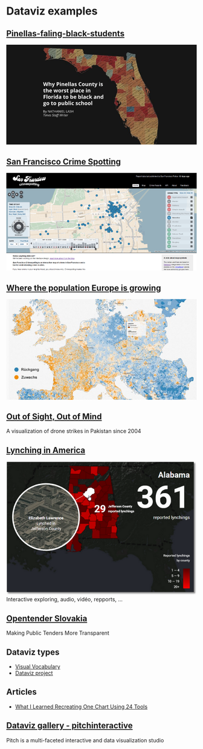 # Dataviz examples

## [Pinellas-faling-black-students](http://www.tampabay.com/projects/2015/investigations/pinellas-failure-factories/chart-failing-black-students/)
![failure-factories-fb3.jpg](examples/failure-factories-fb3.jpg)

## [San Francisco Crime Spotting](http://sanfrancisco.crimespotting.org/)
![crimespotting1.png](examples/sf-crimespotting.png)

## [Where the population Europe is growing](https://interaktiv.morgenpost.de/europakarte/#5/48.429/11.272/en)
![population-europe.jpg](examples/population-europe.jpg)

## [Out of Sight, Out of Mind](http://drones.pitchinteractive.com/)
A visualization of drone strikes in Pakistan since 2004

## [Lynching in America](https://lynchinginamerica.eji.org/)
![lynchings_alabama_eji_sm.png](examples/lynchings_alabama_eji_sm.png)
Interactive exploring, audio, vidéo, repports, ...

## [Opentender Slovakia](https://opentender.eu/sk/)
Making Public Tenders More Transparent

## Dataviz types
* [Visual Vocabulary](http://ft-interactive.github.io/visual-vocabulary/)
* [Dataviz project](http://datavizproject.com/#)

## Articles
* [What I Learned Recreating One Chart Using 24 Tools](https://source.opennews.org/articles/what-i-learned-recreating-one-chart-using-24-tools/)

## [Dataviz gallery - pitchinteractive](http://pitchinteractive.com)
Pitch is a multi-faceted interactive and data visualization studio
